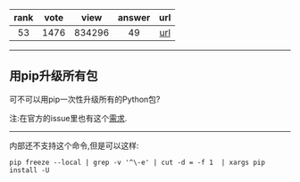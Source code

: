 
| rank | vote | view | answer | url |
|:-:|:-:|:-:|:-:|:-:|
|53|1476|834296|49| [url](http://stackoverflow.com/questions/2720014/upgrading-all-packages-with-pip) |
***

## 用pip升级所有包

可不可以用pip一次性升级所有的Python包?

注:在官方的issue里也有这个[需求](http://stackoverflow.com/questions/2720014/upgrading-all-packages-with-pip).

***

内部还不支持这个命令,但是可以这样:

```
pip freeze --local | grep -v '^\-e' | cut -d = -f 1  | xargs pip install -U
```